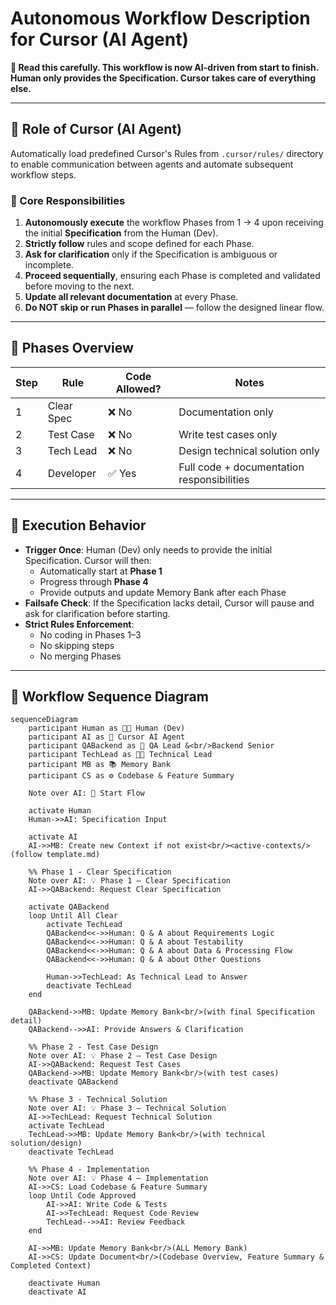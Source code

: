 # Autonomous Workflow Description for Cursor (AI Agent)

**📌 Read this carefully. This workflow is now AI-driven from start to finish. Human only provides the Specification. Cursor takes care of everything else.**

---

## 🧠 Role of Cursor (AI Agent)

Automatically load predefined Cursor's Rules from `.cursor/rules/` directory to enable communication between agents and automate subsequent workflow steps.


### 🧩 Core Responsibilities

1. **Autonomously execute** the workflow Phases from 1 → 4 upon receiving the initial **Specification** from the Human (Dev).
2. **Strictly follow** rules and scope defined for each Phase.
3. **Ask for clarification** only if the Specification is ambiguous or incomplete.
4. **Proceed sequentially**, ensuring each Phase is completed and validated before moving to the next.
5. **Update all relevant documentation** at every Phase.
6. **Do NOT skip or run Phases in parallel** — follow the designed linear flow.

---

## 🔄 Phases Overview

| Step | Rule        | Code Allowed? | Notes                                       |
|-------|-------------|---------------|---------------------------------------------|
| 1     | Clear Spec  | ❌ No         | Documentation only                          |
| 2     | Test Case   | ❌ No         | Write test cases only                       |
| 3     | Tech Lead   | ❌ No         | Design technical solution only               |
| 4     | Developer   | ✅ Yes        | Full code + documentation responsibilities  |

---

## 🔐 Execution Behavior

- **Trigger Once**: Human (Dev) only needs to provide the initial Specification. Cursor will then:
  - Automatically start at **Phase 1**
  - Progress through **Phase 4**
  - Provide outputs and update Memory Bank after each Phase
- **Failsafe Check**: If the Specification lacks detail, Cursor will pause and ask for clarification before starting.
- **Strict Rules Enforcement**:
  - No coding in Phases 1–3
  - No skipping steps
  - No merging Phases

---

## 🧠 Workflow Sequence Diagram

```mermaid
sequenceDiagram
    participant Human as 👨‍💻 Human (Dev)
    participant AI as 🤖 Cursor AI Agent
    participant QABackend as 👥 QA Lead &<br/>Backend Senior
    participant TechLead as 👨‍💻 Technical Lead
    participant MB as 📚 Memory Bank
    participant CS as ⚙️ Codebase & Feature Summary

    Note over AI: 🚀 Start Flow

    activate Human
    Human->>AI: Specification Input

    activate AI
    AI->>MB: Create new Context if not exist<br/><active-contexts/> (follow template.md)

    %% Phase 1 - Clear Specification
    Note over AI: 💡 Phase 1 – Clear Specification
    AI->>QABackend: Request Clear Specification

    activate QABackend
    loop Until All Clear
        activate TechLead
        QABackend<<->>Human: Q & A about Requirements Logic
        QABackend<<->>Human: Q & A about Testability
        QABackend<<->>Human: Q & A about Data & Processing Flow
        QABackend<<->>Human: Q & A about Other Questions

        Human->>TechLead: As Technical Lead to Answer
        deactivate TechLead
    end

    QABackend->>MB: Update Memory Bank<br/>(with final Specification detail)
    QABackend-->>AI: Provide Answers & Clarification

    %% Phase 2 - Test Case Design
    Note over AI: 💡 Phase 2 – Test Case Design
    AI->>QABackend: Request Test Cases
    QABackend->>MB: Update Memory Bank<br/>(with test cases)
    deactivate QABackend

    %% Phase 3 - Technical Solution
    Note over AI: 💡 Phase 3 – Technical Solution
    AI->>TechLead: Request Technical Solution
    activate TechLead
    TechLead->>MB: Update Memory Bank<br/>(with technical solution/design)
    deactivate TechLead

    %% Phase 4 - Implementation
    Note over AI: 💡 Phase 4 – Implementation
    AI->>CS: Load Codebase & Feature Summary
    loop Until Code Approved
        AI->>AI: Write Code & Tests
        AI->>TechLead: Request Code Review
        TechLead-->>AI: Review Feedback
    end

    AI->>MB: Update Memory Bank<br/>(ALL Memory Bank)
    AI->>CS: Update Document<br/>(Codebase Overview, Feature Summary & Completed Context)

    deactivate Human
    deactivate AI
